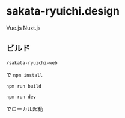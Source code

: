 # sakata-ryuichi.design

Vue.js Nuxt.js

## ビルド
`/sakata-ryuichi-web`

で
`npm install`

`npm run build`

`npm run dev`

でローカル起動
